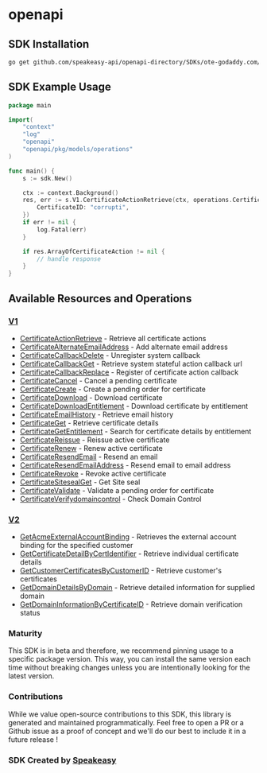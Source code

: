 # openapi

<!-- Start SDK Installation -->
## SDK Installation

```bash
go get github.com/speakeasy-api/openapi-directory/SDKs/ote-godaddy.com/certificates/1.0.0/go
```
<!-- End SDK Installation -->

## SDK Example Usage
<!-- Start SDK Example Usage -->
```go
package main

import(
	"context"
	"log"
	"openapi"
	"openapi/pkg/models/operations"
)

func main() {
    s := sdk.New()

    ctx := context.Background()
    res, err := s.V1.CertificateActionRetrieve(ctx, operations.CertificateActionRetrieveRequest{
        CertificateID: "corrupti",
    })
    if err != nil {
        log.Fatal(err)
    }

    if res.ArrayOfCertificateAction != nil {
        // handle response
    }
}
```
<!-- End SDK Example Usage -->

<!-- Start SDK Available Operations -->
## Available Resources and Operations


### [V1](docs/v1/README.md)

* [CertificateActionRetrieve](docs/v1/README.md#certificateactionretrieve) - Retrieve all certificate actions
* [CertificateAlternateEmailAddress](docs/v1/README.md#certificatealternateemailaddress) - Add alternate email address
* [CertificateCallbackDelete](docs/v1/README.md#certificatecallbackdelete) - Unregister system callback
* [CertificateCallbackGet](docs/v1/README.md#certificatecallbackget) - Retrieve system stateful action callback url
* [CertificateCallbackReplace](docs/v1/README.md#certificatecallbackreplace) - Register of certificate action callback
* [CertificateCancel](docs/v1/README.md#certificatecancel) - Cancel a pending certificate
* [CertificateCreate](docs/v1/README.md#certificatecreate) - Create a pending order for certificate
* [CertificateDownload](docs/v1/README.md#certificatedownload) - Download certificate
* [CertificateDownloadEntitlement](docs/v1/README.md#certificatedownloadentitlement) - Download certificate by entitlement
* [CertificateEmailHistory](docs/v1/README.md#certificateemailhistory) - Retrieve email history
* [CertificateGet](docs/v1/README.md#certificateget) - Retrieve certificate details
* [CertificateGetEntitlement](docs/v1/README.md#certificategetentitlement) - Search for certificate details by entitlement
* [CertificateReissue](docs/v1/README.md#certificatereissue) - Reissue active certificate
* [CertificateRenew](docs/v1/README.md#certificaterenew) - Renew active certificate
* [CertificateResendEmail](docs/v1/README.md#certificateresendemail) - Resend an email
* [CertificateResendEmailAddress](docs/v1/README.md#certificateresendemailaddress) - Resend email to email address
* [CertificateRevoke](docs/v1/README.md#certificaterevoke) - Revoke active certificate
* [CertificateSitesealGet](docs/v1/README.md#certificatesitesealget) - Get Site seal
* [CertificateValidate](docs/v1/README.md#certificatevalidate) - Validate a pending order for certificate
* [CertificateVerifydomaincontrol](docs/v1/README.md#certificateverifydomaincontrol) - Check Domain Control

### [V2](docs/v2/README.md)

* [GetAcmeExternalAccountBinding](docs/v2/README.md#getacmeexternalaccountbinding) - Retrieves the external account binding for the specified customer
* [GetCertificateDetailByCertIdentifier](docs/v2/README.md#getcertificatedetailbycertidentifier) - Retrieve individual certificate details
* [GetCustomerCertificatesByCustomerID](docs/v2/README.md#getcustomercertificatesbycustomerid) - Retrieve customer's certificates
* [GetDomainDetailsByDomain](docs/v2/README.md#getdomaindetailsbydomain) - Retrieve detailed information for supplied domain
* [GetDomainInformationByCertificateID](docs/v2/README.md#getdomaininformationbycertificateid) - Retrieve domain verification status
<!-- End SDK Available Operations -->

### Maturity

This SDK is in beta and therefore, we recommend pinning usage to a specific package version.
This way, you can install the same version each time without breaking changes unless you are intentionally
looking for the latest version.

### Contributions

While we value open-source contributions to this SDK, this library is generated and maintained programmatically.
Feel free to open a PR or a Github issue as a proof of concept and we'll do our best to include it in a future release !

### SDK Created by [Speakeasy](https://docs.speakeasyapi.dev/docs/using-speakeasy/client-sdks)
